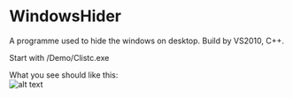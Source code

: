 WindowsHider
============

A programme used to hide the windows on desktop. Build by VS2010, C++.

Start with /Demo/Clistc.exe  

What you see should like this:  
![alt text](/WindowsHider/Images/Interface.PNG "Interface")
